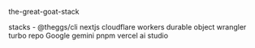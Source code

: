 the-great-goat-stack

stacks - 
@theggs/cli 
nextjs
cloudflare workers
durable object
wrangler
turbo repo 
Google gemini
pnpm
vercel
ai studio